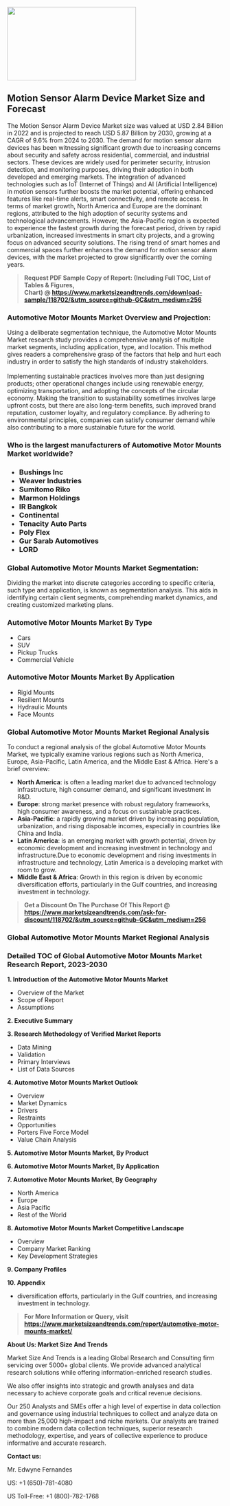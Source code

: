 <p><img class="alignnone size-medium wp-image-20088" src="https://ffe5etoiles.com/wp-content/uploads/2024/12/MST1-300x171.png" alt="" width="300" height="171" /></p><h2>Motion Sensor Alarm Device Market Size and Forecast</h2><p>The Motion Sensor Alarm Device Market size was valued at USD 2.84 Billion in 2022 and is projected to reach USD 5.87 Billion by 2030, growing at a CAGR of 9.6% from 2024 to 2030. The demand for motion sensor alarm devices has been witnessing significant growth due to increasing concerns about security and safety across residential, commercial, and industrial sectors. These devices are widely used for perimeter security, intrusion detection, and monitoring purposes, driving their adoption in both developed and emerging markets. The integration of advanced technologies such as IoT (Internet of Things) and AI (Artificial Intelligence) in motion sensors further boosts the market potential, offering enhanced features like real-time alerts, smart connectivity, and remote access. In terms of market growth, North America and Europe are the dominant regions, attributed to the high adoption of security systems and technological advancements. However, the Asia-Pacific region is expected to experience the fastest growth during the forecast period, driven by rapid urbanization, increased investments in smart city projects, and a growing focus on advanced security solutions. The rising trend of smart homes and commercial spaces further enhances the demand for motion sensor alarm devices, with the market projected to grow significantly over the coming years.</p></p><blockquote id="" class=""><strong>Request PDF Sample Copy of Report: (Including Full TOC, List of Tables &amp; Figures, Chart)&nbsp;@&nbsp;<strong><a href="https://www.marketsizeandtrends.com/download-sample/118702/&utm_source=github-GC&utm_medium=256" target="_blank">https://www.marketsizeandtrends.com/download-sample/118702/&utm_source=github-GC&utm_medium=256</a></strong></strong></blockquote><h3 id="" class="">Automotive Motor Mounts Market&nbsp;Overview and Projection:</h3><p id="" class="">Using a deliberate segmentation technique, the Automotive Motor Mounts Market research study provides a comprehensive analysis of multiple market segments, including application, type, and location. This method gives readers a comprehensive grasp of the factors that help and hurt each industry in order to satisfy the high standards of industry stakeholders. <br /> <br />Implementing sustainable practices involves more than just designing products; other operational changes include using renewable energy, optimizing transportation, and adopting the concepts of the circular economy. Making the transition to sustainability sometimes involves large upfront costs, but there are also long-term benefits, such improved brand reputation, customer loyalty, and regulatory compliance. By adhering to environmental principles, companies can satisfy consumer demand while also contributing to a more sustainable future for the world.</p><h3 id="" class="">Who is the largest manufacturers of&nbsp;Automotive Motor Mounts Market worldwide?</h3><h3 class=""><p><ul><li>Bushings Inc </li><li> Weaver Industries </li><li> Sumitomo Riko </li><li> Marmon Holdings </li><li> IR Bangkok </li><li> Continental </li><li> Tenacity Auto Parts </li><li> Poly Flex </li><li> Gur Sarab Automotives </li><li> LORD</li></ul></p></h3><h3 id="" class="">Global&nbsp;Automotive Motor Mounts Market Segmentation:</h3><p id="" class="">Dividing the market into discrete categories according to specific criteria, such type and application, is known as segmentation analysis. This aids in identifying certain client segments, comprehending market dynamics, and creating customized marketing plans.</p><h3 id="" class="">Automotive Motor Mounts Market&nbsp;By Type</h3><p><p><ul><li>Cars</li><li> SUV</li><li> Pickup Trucks</li><li> Commercial Vehicle</p></li></ul></p></p><h3 id="" class="">Automotive Motor Mounts Market&nbsp;By Application</h3><p class=""><p><ul><li>Rigid Mounts</li><li> Resilient Mounts</li><li> Hydraulic Mounts</li><li> Face Mounts</li></ul></p></p><h3 id="" class="">Global Automotive Motor Mounts Market Regional Analysis</h3><p id="" class="">To conduct a regional analysis of the global Automotive Motor Mounts Market, we typically examine various regions such as North America, Europe, Asia-Pacific, Latin America, and the Middle East &amp; Africa. Here's a brief overview:</p><ul><li><strong>North America</strong>: is often a leading market due to advanced technology infrastructure, high consumer demand, and significant investment in R&amp;D.</li><li><strong>Europe</strong>: strong market presence with robust regulatory frameworks, high consumer awareness, and a focus on sustainable practices.</li><li><strong>Asia-Pacific</strong>: a rapidly growing market driven by increasing population, urbanization, and rising disposable incomes, especially in countries like China and India.</li><li><strong>Latin America</strong>: is an emerging market with growth potential, driven by economic development and increasing investment in technology and infrastructure.Due to economic development and rising investments in infrastructure and technology, Latin America is a developing market with room to grow.</li><li><strong>Middle East &amp; Africa</strong>: Growth in this region is driven by economic diversification efforts, particularly in the Gulf countries, and increasing investment in technology.</li></ul><blockquote id="" class=""><strong>Get a Discount On The Purchase Of This Report @ <strong><a href="https://www.marketsizeandtrends.com/ask-for-discount/118702/&utm_source=github-GC&utm_medium=256" target="_blank">https://www.marketsizeandtrends.com/ask-for-discount/118702/&utm_source=github-GC&utm_medium=256</a></strong></strong></blockquote><h3 id="" class="">Global Automotive Motor Mounts Market Regional Analysis</h3><h3 id="" class="">Detailed TOC of Global Automotive Motor Mounts Market Research Report, 2023-2030</h3><p id="" class=""><strong>1. Introduction of the Automotive Motor Mounts Market</strong></p><ul><li>Overview of the Market</li><li>Scope of Report</li><li>Assumptions</li></ul><p id="" class=""><strong>2. Executive Summary</strong></p><p id="" class=""><strong>3. Research Methodology of Verified Market Reports</strong></p><ul><li>Data Mining</li><li>Validation</li><li>Primary Interviews</li><li>List of Data Sources</li></ul><p id="" class=""><strong>4. Automotive Motor Mounts Market Outlook</strong></p><ul><li>Overview</li><li>Market Dynamics</li><li>Drivers</li><li>Restraints</li><li>Opportunities</li><li>Porters Five Force Model</li><li>Value Chain Analysis</li></ul><p id="" class=""><strong>5. Automotive Motor Mounts Market, By Product</strong></p><p id="" class=""><strong>6. Automotive Motor Mounts Market, By Application</strong></p><p id="" class=""><strong>7. Automotive Motor Mounts Market, By Geography</strong></p><ul><li>North America</li><li>Europe</li><li>Asia Pacific</li><li>Rest of the World</li></ul><p id="" class=""><strong>8. Automotive Motor Mounts Market Competitive Landscape</strong></p><ul><li>Overview</li><li>Company Market Ranking</li><li>Key Development Strategies</li></ul><p id="" class=""><strong>9. Company Profiles</strong></p><p id="" class=""><strong>10. Appendix</strong></p><ul><li>diversification efforts, particularly in the Gulf countries, and increasing investment in technology.</li></ul><blockquote id="" class=""><strong>For More Information or Query, visit <strong><strong><a href="https://www.marketsizeandtrends.com/report/automotive-motor-mounts-market/" target="_blank">https://www.marketsizeandtrends.com/report/automotive-motor-mounts-market/</a></strong></strong></strong></blockquote><p id="" class=""><strong>About Us: Market Size And Trends</strong></p><p id="" class="">Market Size And Trends is a leading Global Research and Consulting firm servicing over 5000+ global clients. We provide advanced analytical research solutions while offering information-enriched research studies.</p><p id="" class="">We also offer insights into strategic and growth analyses and data necessary to achieve corporate goals and critical revenue decisions.</p><p id="" class="">Our 250 Analysts and SMEs offer a high level of expertise in data collection and governance using industrial techniques to collect and analyze data on more than 25,000 high-impact and niche markets. Our analysts are trained to combine modern data collection techniques, superior research methodology, expertise, and years of collective experience to produce informative and accurate research.</p><p id="" class=""><strong>Contact us:</strong></p><p id="" class="">Mr. Edwyne Fernandes</p><p id="" class="">US: +1 (650)-781-4080</p><p id="" class="">US Toll-Free: +1 (800)-782-1768</p>
